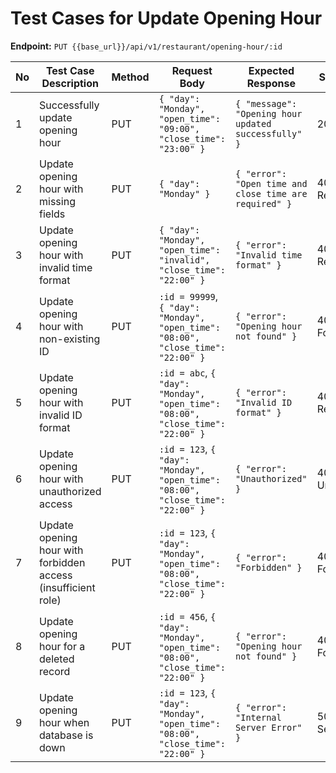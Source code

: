 # Test Cases for Update Opening Hour

**Endpoint:** `PUT {{base_url}}/api/v1/restaurant/opening-hour/:id`

| No  | Test Case Description                                         | Method | Request Body                                                                      | Expected Response                                      | Status Code               |
| --- | ------------------------------------------------------------- | ------ | --------------------------------------------------------------------------------- | ------------------------------------------------------ | ------------------------- |
| 1   | Successfully update opening hour                              | PUT    | `{ "day": "Monday", "open_time": "09:00", "close_time": "23:00" }`                | `{ "message": "Opening hour updated successfully" }`   | 200 OK                    |
| 2   | Update opening hour with missing fields                       | PUT    | `{ "day": "Monday" }`                                                             | `{ "error": "Open time and close time are required" }` | 400 Bad Request           |
| 3   | Update opening hour with invalid time format                  | PUT    | `{ "day": "Monday", "open_time": "invalid", "close_time": "22:00" }`              | `{ "error": "Invalid time format" }`                   | 400 Bad Request           |
| 4   | Update opening hour with non-existing ID                      | PUT    | `:id = 99999`, `{ "day": "Monday", "open_time": "08:00", "close_time": "22:00" }` | `{ "error": "Opening hour not found" }`                | 404 Not Found             |
| 5   | Update opening hour with invalid ID format                    | PUT    | `:id = abc`, `{ "day": "Monday", "open_time": "08:00", "close_time": "22:00" }`   | `{ "error": "Invalid ID format" }`                     | 400 Bad Request           |
| 6   | Update opening hour with unauthorized access                  | PUT    | `:id = 123`, `{ "day": "Monday", "open_time": "08:00", "close_time": "22:00" }`   | `{ "error": "Unauthorized" }`                          | 401 Unauthorized          |
| 7   | Update opening hour with forbidden access (insufficient role) | PUT    | `:id = 123`, `{ "day": "Monday", "open_time": "08:00", "close_time": "22:00" }`   | `{ "error": "Forbidden" }`                             | 403 Forbidden             |
| 8   | Update opening hour for a deleted record                      | PUT    | `:id = 456`, `{ "day": "Monday", "open_time": "08:00", "close_time": "22:00" }`   | `{ "error": "Opening hour not found" }`                | 404 Not Found             |
| 9   | Update opening hour when database is down                     | PUT    | `:id = 123`, `{ "day": "Monday", "open_time": "08:00", "close_time": "22:00" }`   | `{ "error": "Internal Server Error" }`                 | 500 Internal Server Error |

